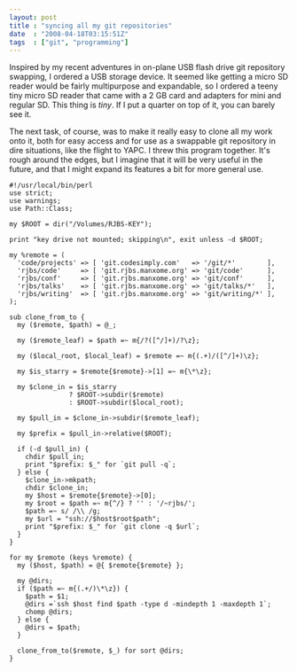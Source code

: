 ```yaml
---
layout: post
title : "syncing all my git repositories"
date  : "2008-04-18T03:15:51Z"
tags  : ["git", "programming"]
---
```

Inspired by my recent adventures in on-plane USB flash drive git repository
swapping, I ordered a USB storage device.  It seemed like getting a micro SD
reader would be fairly multipurpose and expandable, so I ordered a teeny tiny
micro SD reader that came with a 2 GB card and adapters for mini and regular
SD.  This thing is *tiny*.  If I put a quarter on top of it, you can barely see
it.

The next task, of course, was to make it really easy to clone all my work onto
it, both for easy access and for use as a swappable git repository in dire
situations, like the flight to YAPC.  I threw this program together.  It's
rough around the edges, but I imagine that it will be very useful in the
future, and that I might expand its features a bit for more general use.

    #!/usr/local/bin/perl
    use strict;
    use warnings;
    use Path::Class;

    my $ROOT = dir("/Volumes/RJBS-KEY");

    print "key drive not mounted; skipping\n", exit unless -d $ROOT;

    my %remote = (
      'code/projects' => [ 'git.codesimply.com'   => '/git/*'        ],
      'rjbs/code'     => [ 'git.rjbs.manxome.org' => 'git/code'      ],
      'rjbs/conf'     => [ 'git.rjbs.manxome.org' => 'git/conf'      ],
      'rjbs/talks'    => [ 'git.rjbs.manxome.org' => 'git/talks/*'   ],
      'rjbs/writing'  => [ 'git.rjbs.manxome.org' => 'git/writing/*' ],
    );

    sub clone_from_to {
      my ($remote, $path) = @_;

      my ($remote_leaf) = $path =~ m{/?([^/]+)/?\z};

      my ($local_root, $local_leaf) = $remote =~ m{(.+)/([^/]+)\z};

      my $is_starry = $remote{$remote}->[1] =~ m{\*\z};

      my $clone_in = $is_starry
                   ? $ROOT->subdir($remote)
                   : $ROOT->subdir($local_root);

      my $pull_in = $clone_in->subdir($remote_leaf);

      my $prefix = $pull_in->relative($ROOT);

      if (-d $pull_in) {
        chdir $pull_in;
        print "$prefix: $_" for `git pull -q`;
      } else {
        $clone_in->mkpath;
        chdir $clone_in;
        my $host = $remote{$remote}->[0];
        my $root = $path =~ m{^/} ? '' : '/~rjbs/';
        $path =~ s/ /\\ /g;
        my $url = "ssh://$host$root$path";
        print "$prefix: $_" for `git clone -q $url`;
      }
    }

    for my $remote (keys %remote) {
      my ($host, $path) = @{ $remote{$remote} };

      my @dirs;
      if ($path =~ m{(.+/)\*\z}) {
        $path = $1;
        @dirs =`ssh $host find $path -type d -mindepth 1 -maxdepth 1`;
        chomp @dirs;
      } else {
        @dirs = $path;
      }

      clone_from_to($remote, $_) for sort @dirs;
    }


